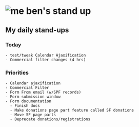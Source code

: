 # ![me](https://avatars2.githubusercontent.com/u/5232044?s=50&v=4) ben's stand up

## My daily stand-ups

### Today

    - test/tweak Calendar Ajaxification
    - Commercial filter changes (4 hrs)

 
### Priorities 

    - Calendar ajaxification
    - Commercial Filter
    - Form From email (w/SPF records)
    - Form submission window
    - Form documentation
      - Finish docs
      - Make donations page part feature called SF donations
      - Move SF page parts
      - Deprecate donations/registrations
      
